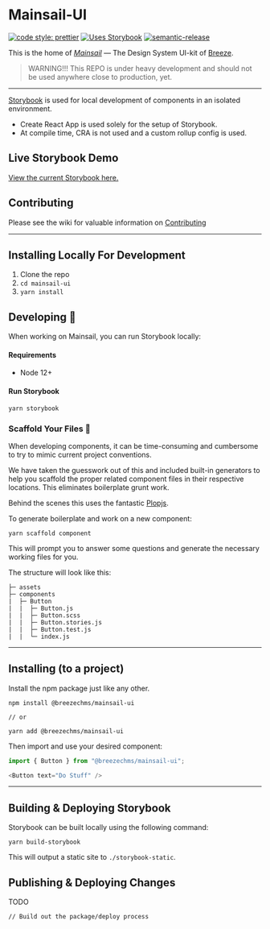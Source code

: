 # Mainsail-UI


[![code style: prettier](https://img.shields.io/badge/code_style-prettier-ff69b4.svg?style=flat-square)](https://github.com/prettier/prettier)
[![Uses Storybook](https://raw.githubusercontent.com/storybookjs/brand/master/badge/badge-storybook.svg)](https://storybook.js.org/)
[![semantic-release](https://img.shields.io/badge/%20%20%F0%9F%93%A6%F0%9F%9A%80-semantic--release-e10079.svg)](https://github.com/semantic-release/semantic-release)


This is the home of [_Mainsail_](https://en.wikipedia.org/wiki/Mainsail) — The Design System UI-kit of [Breeze](https://www.breezechms.com/).

> WARNING!!! This REPO is under heavy development and should not be used anywhere close to production, yet.
___

[Storybook](https://storybook.js.org/) is used for local development of components in an isolated environment.

- Create React App is used solely for the setup of Storybook.
- At compile time, CRA is not used and a custom rollup config is used.


## Live Storybook Demo

[View the current Storybook here.](https://master--6000b9fe63cdbd0021082b92.chromatic.com)
## Contributing

Please see the wiki for valuable information on [Contributing](https://github.com/BreezeChMS/mainsail-ui/wiki/Contributing-to-Mainsail)

___
## Installing Locally For Development

1. Clone the repo
1. `cd mainsail-ui`
1. `yarn install`

## Developing 🔨

When working on Mainsail, you can run Storybook locally:
#### Requirements

- Node 12+

#### Run Storybook

```
yarn storybook
```

### Scaffold Your Files 🎉

When developing components, it can be time-consuming and cumbersome to try to mimic current project conventions.

We have taken the guesswork out of this and included built-in generators to help you scaffold the proper related component files in their respective locations. This eliminates boilerplate grunt work.

Behind the scenes this uses the fantastic [Plopjs](https://plopjs.com/).

To generate boilerplate and work on a new component:

```
yarn scaffold component
```

This will prompt you to answer some questions and generate the necessary working files for you.

The structure will look like this:

```src
├─ assets
├─ components
|  ├─ Button
|  |  ├─ Button.js
|  |  ├─ Button.scss
|  |  ├─ Button.stories.js
|  |  ├─ Button.test.js
|  |  └─ index.js
```
___

## Installing (to a project)

Install the npm package just like any other.

```
npm install @breezechms/mainsail-ui

// or

yarn add @breezechms/mainsail-ui
```

Then import and use your desired component:

```js
import { Button } from "@breezechms/mainsail-ui";

<Button text="Do Stuff" />
```

___

## Building & Deploying Storybook

Storybook can be built locally using the following command:

```
yarn build-storybook
```

This will output a static site to `./storybook-static`.

## Publishing & Deploying Changes

TODO

```
// Build out the package/deploy process
```
